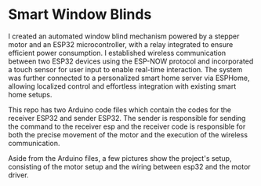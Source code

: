 # Smart Window Blinds

I created an automated window blind mechanism powered by a stepper motor and an ESP32 microcontroller, with a relay integrated to ensure efficient power consumption. I established wireless communication between two ESP32 devices using the ESP-NOW protocol and incorporated a touch sensor for user input to enable real-time interaction. The system was further connected to a personalized smart home server via ESPHome, allowing localized control and effortless integration with existing smart home setups.

This repo has two Arduino code files which contain the codes for the receiver ESP32 and sender ESP32. The sender is responsible for sending the command to the receiver esp and the receiver code is responsible for both the precise movement of the motor and the execution of the wireless communication. 

Aside from the Arduino files, a few pictures show the project's setup, consisting of the motor setup and the wiring between esp32 and the motor driver.
